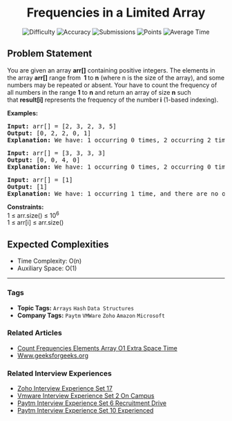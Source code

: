 <h1 align="center">Frequencies in a Limited Array</h1>

<p align="center">
  <img alt="Difficulty" title="Difficulty" src="https://custom-icon-badges.demolab.com/badge/Difficulty: Easy-1F222E?style=for-the-badge&logoColor=white&logo=fire"/>
  <img alt="Accuracy" title="Accuracy" src="https://custom-icon-badges.demolab.com/badge/Accuracy: 27.64%25-1F222E?style=for-the-badge&logoColor=white&logo=target"/>
  <img alt="Submissions" title="Submissions" src="https://custom-icon-badges.demolab.com/badge/Submissions: 371K+-1F222E?style=for-the-badge&logoColor=white&logo=repo"/>
  <img alt="Points" title="Points" src="https://custom-icon-badges.demolab.com/badge/Points: 2-1F222E?style=for-the-badge&logoColor=white&logo=award"/>
  <img alt="Average Time" title="Average Time" src="https://custom-icon-badges.demolab.com/badge/Average%20Time: 10m-1F222E?style=for-the-badge&logoColor=white&logo=clock"/>
</p>

## Problem Statement

You are given an array <b>arr[]</b> containing positive integers. The elements in the array <b>arr[]</b> range from <b> 1 </b>to <b>n</b> (where n is the size of the array), and some numbers may be repeated or absent. Your have to count the frequency of all numbers in the range <b>1</b> to <b>n</b> and return an array of size <b>n</b> such that <b>result[i]</b> represents the frequency of the number<b> i</b> (1-based indexing).

<b>Examples:</b>

<pre><b>Input: </b>arr[] = [2, 3, 2, 3, 5]
<b>Output:</b> [0, 2, 2, 0, 1]<br><b>Explanation: </b>We have: 1 occurring 0 times, 2 occurring 2 times, 3 occurring 2 times, 4 occurring 0 times, and 5 occurring 1 time.</pre>

<pre><b>Input: </b>arr[] = [3, 3, 3, 3]
<b>Output: </b>[0, 0, 4, 0]<b>
Explanation: </b>We have: 1 occurring 0 times, 2 occurring 0 times, 3 occurring 4 times, and 4 occurring 0 times.</pre>

<pre><b>Input: </b>arr[] = [1]
<b>Output: </b>[1]<b>
Explanation: </b>We have: 1 occurring 1 time, and there are no other numbers between 1 and the size of the array.</pre>

<b>Constraints:</b><br>1 ≤ arr.size() ≤ 10<sup>6</sup><br>1 ≤ arr[i] ≤ arr.size()

## Expected Complexities
- Time Complexity: O(n)
- Auxiliary Space: O(1)

<hr>

### Tags
- **Topic Tags:** `Arrays` `Hash` `Data Structures`
- **Company Tags:** `Paytm` `VMWare` `Zoho` `Amazon` `Microsoft`

### Related Articles
- [Count Frequencies Elements Array O1 Extra Space Time](https://www.geeksforgeeks.org/count-frequencies-elements-array-o1-extra-space-time/)
- [Www.geeksforgeeks.org](https://www.geeksforgeeks.org/www.geeksforgeeks.org/)

### Related Interview Experiences
- [Zoho Interview Experience Set 17](https://www.geeksforgeeks.org/zoho-interview-experience-set-17/)
- [Vmware Interview Experience Set 2 On Campus](https://www.geeksforgeeks.org/vmware-interview-experience-set-2-on-campus/)
- [Paytm Interview Experience Set 6 Recruitment Drive](https://www.geeksforgeeks.org/paytm-interview-experience-set-6-recruitment-drive/)
- [Paytm Interview Experience Set 10 Experienced](https://www.geeksforgeeks.org/paytm-interview-experience-set-10-experienced/)
